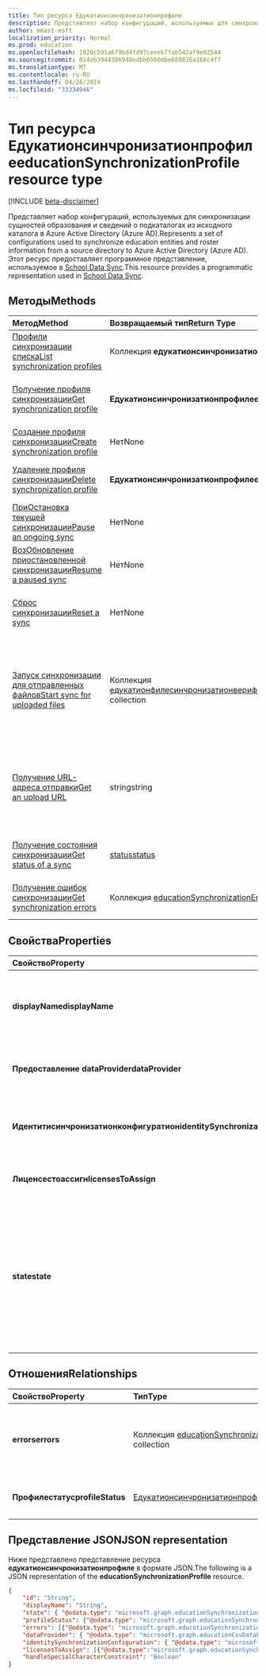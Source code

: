 ```yaml
---
title: Тип ресурса Едукатионсинчронизатионпрофиле
description: Представляет набор конфигураций, используемых для синхронизации сущностей образования и сведений о подкаталогах из исходного каталога в Azure Active Directory (Azure AD). Этот ресурс предоставляет программное представление, используемое в School Data Sync.
author: mmast-msft
localization_priority: Normal
ms.prod: education
ms.openlocfilehash: 1926c591a679bd4fd97ceeeb7fab542af9e02544
ms.sourcegitcommit: 014eb3944306948edbb6560dbe689816a168c4f7
ms.translationtype: MT
ms.contentlocale: ru-RU
ms.lasthandoff: 04/26/2019
ms.locfileid: "33334046"
---
```

# <a name="educationsynchronizationprofile-resource-type"></a><span data-ttu-id="b4ee8-104">Тип ресурса Едукатионсинчронизатионпрофиле</span><span class="sxs-lookup"><span data-stu-id="b4ee8-104">educationSynchronizationProfile resource type</span></span>

[!INCLUDE [beta-disclaimer](../../includes/beta-disclaimer.md)]

<span data-ttu-id="b4ee8-105">Представляет набор конфигураций, используемых для синхронизации сущностей образования и сведений о подкаталогах из исходного каталога в Azure Active Directory (Azure AD).</span><span class="sxs-lookup"><span data-stu-id="b4ee8-105">Represents a set of configurations used to synchronize education entities and roster information from a source directory to Azure Active Directory (Azure AD).</span></span> <span data-ttu-id="b4ee8-106">Этот ресурс предоставляет программное представление, используемое в [School Data Sync](https://sds.microsoft.com).</span><span class="sxs-lookup"><span data-stu-id="b4ee8-106">This resource provides a programmatic representation used in [School Data Sync](https://sds.microsoft.com).</span></span>

## <a name="methods"></a><span data-ttu-id="b4ee8-107">Методы</span><span class="sxs-lookup"><span data-stu-id="b4ee8-107">Methods</span></span>

| <span data-ttu-id="b4ee8-108">Метод</span><span class="sxs-lookup"><span data-stu-id="b4ee8-108">Method</span></span> | <span data-ttu-id="b4ee8-109">Возвращаемый тип</span><span class="sxs-lookup"><span data-stu-id="b4ee8-109">Return Type</span></span> | <span data-ttu-id="b4ee8-110">Описание</span><span class="sxs-lookup"><span data-stu-id="b4ee8-110">Description</span></span> |
|:-|:-|:-|
| [<span data-ttu-id="b4ee8-111">Профили синхронизации списка</span><span class="sxs-lookup"><span data-stu-id="b4ee8-111">List synchronization profiles</span></span>](../api/educationsynchronizationprofile-list.md) | <span data-ttu-id="b4ee8-112">Коллекция **едукатионсинчронизатионпрофиле**</span><span class="sxs-lookup"><span data-stu-id="b4ee8-112">**educationSynchronizationProfile** collection</span></span> | <span data-ttu-id="b4ee8-113">Получение списка всех профилей синхронизации в клиенте.</span><span class="sxs-lookup"><span data-stu-id="b4ee8-113">Get a list of all the synchronization profiles in the tenant.</span></span> |
| [<span data-ttu-id="b4ee8-114">Получение профиля синхронизации</span><span class="sxs-lookup"><span data-stu-id="b4ee8-114">Get synchronization profile</span></span>](../api/educationsynchronizationprofile-get.md) | <span data-ttu-id="b4ee8-115">**Едукатионсинчронизатионпрофиле**</span><span class="sxs-lookup"><span data-stu-id="b4ee8-115">**educationSynchronizationProfile**</span></span> | <span data-ttu-id="b4ee8-116">Получение определенного профиля с учетом заданного идентификатора профиля.</span><span class="sxs-lookup"><span data-stu-id="b4ee8-116">Retrieve a specific profile given the profile identifier.</span></span> |
| [<span data-ttu-id="b4ee8-117">Создание профиля синхронизации</span><span class="sxs-lookup"><span data-stu-id="b4ee8-117">Create synchronization profile</span></span>](../api/educationsynchronizationprofile-post.md) | <span data-ttu-id="b4ee8-118">Нет</span><span class="sxs-lookup"><span data-stu-id="b4ee8-118">None</span></span> | <span data-ttu-id="b4ee8-119">Создание нового профиля синхронизации.</span><span class="sxs-lookup"><span data-stu-id="b4ee8-119">Create a new synchronization profile.</span></span> |
| [<span data-ttu-id="b4ee8-120">Удаление профиля синхронизации</span><span class="sxs-lookup"><span data-stu-id="b4ee8-120">Delete synchronization profile</span></span>](../api/educationsynchronizationprofile-delete.md) | <span data-ttu-id="b4ee8-121">**Едукатионсинчронизатионпрофиле**</span><span class="sxs-lookup"><span data-stu-id="b4ee8-121">**educationSynchronizationProfile**</span></span> | <span data-ttu-id="b4ee8-122">Удаление определенного профиля с учетом идентификатора профиля.</span><span class="sxs-lookup"><span data-stu-id="b4ee8-122">Delete a specific profile given the profile identifier.</span></span> |
| [<span data-ttu-id="b4ee8-123">ПриОстановка текущей синхронизации</span><span class="sxs-lookup"><span data-stu-id="b4ee8-123">Pause an ongoing sync</span></span>](../api/educationsynchronizationprofile-pause.md) | <span data-ttu-id="b4ee8-124">Нет</span><span class="sxs-lookup"><span data-stu-id="b4ee8-124">None</span></span> | <span data-ttu-id="b4ee8-125">ПриОстановите текущую синхронизацию.</span><span class="sxs-lookup"><span data-stu-id="b4ee8-125">Pause an ongoing synchronization.</span></span> |
| [<span data-ttu-id="b4ee8-126">ВозОбновление приостановленной синхронизации</span><span class="sxs-lookup"><span data-stu-id="b4ee8-126">Resume a paused sync</span></span>](../api/educationsynchronizationprofile-resume.md) | <span data-ttu-id="b4ee8-127">Нет</span><span class="sxs-lookup"><span data-stu-id="b4ee8-127">None</span></span> | <span data-ttu-id="b4ee8-128">ВозОбновление приостановленной синхронизации.</span><span class="sxs-lookup"><span data-stu-id="b4ee8-128">Resume a paused synchronization.</span></span> |
| [<span data-ttu-id="b4ee8-129">Сброс синхронизации</span><span class="sxs-lookup"><span data-stu-id="b4ee8-129">Reset a sync</span></span>](../api/educationsynchronizationprofile-reset.md) | <span data-ttu-id="b4ee8-130">Нет</span><span class="sxs-lookup"><span data-stu-id="b4ee8-130">None</span></span> | <span data-ttu-id="b4ee8-131">Сбросьте состояние профиля и перезапустите синхронизацию.</span><span class="sxs-lookup"><span data-stu-id="b4ee8-131">Reset the state of the profile and restart synchronization.</span></span> |
| [<span data-ttu-id="b4ee8-132">Запуск синхронизации для отправленных файлов</span><span class="sxs-lookup"><span data-stu-id="b4ee8-132">Start sync for uploaded files</span></span>](../api/educationsynchronizationprofile-start.md) | <span data-ttu-id="b4ee8-133">Коллекция [едукатионфилесинчронизатионверификатионмессаже](educationfilesynchronizationverificationmessage.md)</span><span class="sxs-lookup"><span data-stu-id="b4ee8-133">[educationFileSynchronizationVerificationMessage](educationfilesynchronizationverificationmessage.md) collection</span></span>| <span data-ttu-id="b4ee8-134">Проверьте отправленные исходные файлы и запустите синхронизацию.</span><span class="sxs-lookup"><span data-stu-id="b4ee8-134">Verify the uploaded source files and start synchronization.</span></span> <span data-ttu-id="b4ee8-135">Применяется только в том случае, если поставщик данных — [едукатионксвдатапровидер](educationcsvdataprovider.md).</span><span class="sxs-lookup"><span data-stu-id="b4ee8-135">Applies only when the data provider is [educationCsvDataProvider](educationcsvdataprovider.md).</span></span> |
| [<span data-ttu-id="b4ee8-136">Получение URL-адреса отправки</span><span class="sxs-lookup"><span data-stu-id="b4ee8-136">Get an upload URL</span></span>](../api/educationsynchronizationprofile-uploadurl.md) | <span data-ttu-id="b4ee8-137">string</span><span class="sxs-lookup"><span data-stu-id="b4ee8-137">string</span></span> | <span data-ttu-id="b4ee8-138">Возвращает кратковременный URL-адрес для отправки CSV-файлов данных.</span><span class="sxs-lookup"><span data-stu-id="b4ee8-138">Return the short-lived URL to upload CSV data files.</span></span> <span data-ttu-id="b4ee8-139">Применяется только в том случае, если поставщик данных — [едукатионксвдатапровидер](educationcsvdataprovider.md).</span><span class="sxs-lookup"><span data-stu-id="b4ee8-139">Applies only when the data provider is [educationCsvDataProvider](educationcsvdataprovider.md).</span></span> |
| [<span data-ttu-id="b4ee8-140">Получение состояния синхронизации</span><span class="sxs-lookup"><span data-stu-id="b4ee8-140">Get status of a sync</span></span>](../api/educationsynchronizationprofilestatus-get.md) | [<span data-ttu-id="b4ee8-141">status</span><span class="sxs-lookup"><span data-stu-id="b4ee8-141">status</span></span>](educationsynchronizationprofilestatus.md) | <span data-ttu-id="b4ee8-142">Возврат состояния определенного профиля синхронизации.</span><span class="sxs-lookup"><span data-stu-id="b4ee8-142">Return the status of a specific synchronization profile.</span></span> |
| [<span data-ttu-id="b4ee8-143">Получение ошибок синхронизации</span><span class="sxs-lookup"><span data-stu-id="b4ee8-143">Get synchronization errors</span></span>](../api/educationsynchronizationerrors-get.md) | <span data-ttu-id="b4ee8-144">Коллекция [educationSynchronizationError](educationsynchronizationerror.md)</span><span class="sxs-lookup"><span data-stu-id="b4ee8-144">[educationSynchronizationError](educationsynchronizationerror.md) collection</span></span>| <span data-ttu-id="b4ee8-145">Получение всех ошибок, возникших во время синхронизации.</span><span class="sxs-lookup"><span data-stu-id="b4ee8-145">Get all the errors generated during synchronization.</span></span> |

## <a name="properties"></a><span data-ttu-id="b4ee8-146">Свойства</span><span class="sxs-lookup"><span data-stu-id="b4ee8-146">Properties</span></span>

| <span data-ttu-id="b4ee8-147">Свойство</span><span class="sxs-lookup"><span data-stu-id="b4ee8-147">Property</span></span> | <span data-ttu-id="b4ee8-148">Тип</span><span class="sxs-lookup"><span data-stu-id="b4ee8-148">Type</span></span> | <span data-ttu-id="b4ee8-149">Описание</span><span class="sxs-lookup"><span data-stu-id="b4ee8-149">Description</span></span> |
|:-|:-|:-|
| <span data-ttu-id="b4ee8-150">**displayName**</span><span class="sxs-lookup"><span data-stu-id="b4ee8-150">**displayName**</span></span> | <span data-ttu-id="b4ee8-151">string</span><span class="sxs-lookup"><span data-stu-id="b4ee8-151">string</span></span> |  <span data-ttu-id="b4ee8-152">Имя профиля конфигурации для удостоверений синхронизации.</span><span class="sxs-lookup"><span data-stu-id="b4ee8-152">Name of the configuration profile for syncing identities.</span></span>         |
| <span data-ttu-id="b4ee8-153">**Предоставление dataProvider**</span><span class="sxs-lookup"><span data-stu-id="b4ee8-153">**dataProvider**</span></span> | [<span data-ttu-id="b4ee8-154">Едукатионсинчронизатиондатапровидер</span><span class="sxs-lookup"><span data-stu-id="b4ee8-154">educationSynchronizationDataProvider</span></span>](educationsynchronizationdataprovider.md) |  <span data-ttu-id="b4ee8-155">Поставщик данных, используемый для профиля.</span><span class="sxs-lookup"><span data-stu-id="b4ee8-155">The data provider used for the profile.</span></span>         |
| <span data-ttu-id="b4ee8-156">**Идентитисинчронизатионконфигуратион**</span><span class="sxs-lookup"><span data-stu-id="b4ee8-156">**identitySynchronizationConfiguration**</span></span> | [<span data-ttu-id="b4ee8-157">Едукатионидентитисинчронизатионконфигуратион</span><span class="sxs-lookup"><span data-stu-id="b4ee8-157">educationIdentitySynchronizationConfiguration</span></span>](educationidentitysynchronizationconfiguration.md) | <span data-ttu-id="b4ee8-158">[Создание](educationidentitycreationconfiguration.md) удостоверения или [соответствующая](educationidentitymatchingconfiguration.md) конфигурация.</span><span class="sxs-lookup"><span data-stu-id="b4ee8-158">Identity [creation](educationidentitycreationconfiguration.md) or [matching](educationidentitymatchingconfiguration.md) configuration .</span></span>        |
| <span data-ttu-id="b4ee8-159">**Лиценсестоассигн**</span><span class="sxs-lookup"><span data-stu-id="b4ee8-159">**licensesToAssign**</span></span> | <span data-ttu-id="b4ee8-160">Коллекция [едукатионсинчронизатионлиценсеассигнмент](educationsynchronizationlicenseassignment.md)</span><span class="sxs-lookup"><span data-stu-id="b4ee8-160">[educationSynchronizationLicenseAssignment](educationsynchronizationlicenseassignment.md) collection</span></span>|  <span data-ttu-id="b4ee8-161">Конфигурация установки лицензий.</span><span class="sxs-lookup"><span data-stu-id="b4ee8-161">License setup configuration.</span></span>        |
| <span data-ttu-id="b4ee8-162">**state**</span><span class="sxs-lookup"><span data-stu-id="b4ee8-162">**state**</span></span> | <span data-ttu-id="b4ee8-163">Едукатионсинчронизатионпрофилестате</span><span class="sxs-lookup"><span data-stu-id="b4ee8-163">educationSynchronizationProfileState</span></span> |  <span data-ttu-id="b4ee8-164">Состояние профиля.</span><span class="sxs-lookup"><span data-stu-id="b4ee8-164">The state of the profile.</span></span> <span data-ttu-id="b4ee8-165">Возможные значения: `provisioning`, `provisioned`, `provisioningFailed`, `deleting`, `deletionFailed`.</span><span class="sxs-lookup"><span data-stu-id="b4ee8-165">Possible values are: `provisioning`, `provisioned`, `provisioningFailed`, `deleting`, `deletionFailed`.</span></span>          |

## <a name="relationships"></a><span data-ttu-id="b4ee8-166">Отношения</span><span class="sxs-lookup"><span data-stu-id="b4ee8-166">Relationships</span></span>

| <span data-ttu-id="b4ee8-167">Свойство</span><span class="sxs-lookup"><span data-stu-id="b4ee8-167">Property</span></span> | <span data-ttu-id="b4ee8-168">Тип</span><span class="sxs-lookup"><span data-stu-id="b4ee8-168">Type</span></span> | <span data-ttu-id="b4ee8-169">Описание</span><span class="sxs-lookup"><span data-stu-id="b4ee8-169">Description</span></span> |
|:-|:-|:-|
| <span data-ttu-id="b4ee8-170">**errors**</span><span class="sxs-lookup"><span data-stu-id="b4ee8-170">**errors**</span></span> | <span data-ttu-id="b4ee8-171">Коллекция [educationSynchronizationError](educationsynchronizationerror.md)</span><span class="sxs-lookup"><span data-stu-id="b4ee8-171">[educationSynchronizationError](educationsynchronizationerror.md) collection</span></span>| <span data-ttu-id="b4ee8-172">Все ошибки, связанные с этим профилем синхронизации.</span><span class="sxs-lookup"><span data-stu-id="b4ee8-172">All errors associated with this synchronization profile.</span></span> |
| <span data-ttu-id="b4ee8-173">**Профилестатус**</span><span class="sxs-lookup"><span data-stu-id="b4ee8-173">**profileStatus**</span></span> | [<span data-ttu-id="b4ee8-174">Едукатионсинчронизатионпрофилестатус</span><span class="sxs-lookup"><span data-stu-id="b4ee8-174">educationSynchronizationProfileStatus</span></span>](educationsynchronizationprofilestatus.md) | <span data-ttu-id="b4ee8-175">Состояние синхронизации.</span><span class="sxs-lookup"><span data-stu-id="b4ee8-175">The synchronization status.</span></span> |

## <a name="json-representation"></a><span data-ttu-id="b4ee8-176">Представление JSON</span><span class="sxs-lookup"><span data-stu-id="b4ee8-176">JSON representation</span></span>
<span data-ttu-id="b4ee8-177">Ниже представлено представление ресурса **едукатионсинчронизатионпрофиле** в формате JSON.</span><span class="sxs-lookup"><span data-stu-id="b4ee8-177">The following is a JSON representation of the **educationSynchronizationProfile** resource.</span></span>

<!-- {
  "blockType": "resource",
  "keyProperty": "id",
  "optionalProperties": [

  ],
  "baseType": "microsoft.graph.entity",
  "@odata.type": "microsoft.graph.educationSynchronizationProfile"
}-->

```json
{
    "id": "String",
    "displayName": "String",
    "state": { "@odata.type": "microsoft.graph.educationSynchronizationProfileState" },
    "profileStatus": {"@odata.type": "microsoft.graph.educationSynchronizationProfileStatus"},
    "errors": [{"@odata.type": "microsoft.graph.educationSynchronizationProfileStatus" }],
    "dataProvider": { "@odata.type": "microsoft.graph.educationCsvDataProvider" },
    "identitySynchronizationConfiguration": { "@odata.type": "microsoft.graph.educationIdentitySynchronizationConfiguration" },
    "licensesToAssign": [{"@odata.type":"microsoft.graph.educationSynchronizationLicenseAssignment"}],
    "handleSpecialCharacterConstraint": "Boolean"
}
```
